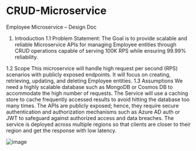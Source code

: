 # CRUD-Microservice

Employee Microservice – Design Doc
1. Introduction
1.1 Problem Statement:
The Goal is to provide scalable and reliable Microservice APIs for managing Employee entities through CRUD operations capable of serving 100K RPS while ensuring 99.99% reliability.

1.2 Scope
This microservice will handle high request per second (RPS) scenarios with publicly exposed endpoints. It will focus on creating, retrieving, updating, and deleting Employee entities.
1.3 Assumptions
We need a highly scalable database such as MongoDB or Cosmos DB to accommodate the high number of requests.
The Service will use a caching store to cache frequently accessed results to avoid hitting the database too many times.
The APIs are publicly exposed; hence, they require secure authentication and authorization mechanisms such as Azure AD auth or JWT to safeguard against authorized access and data breaches.
The service is deployed across multiple regions so that clients are closer to their region and get the response with low latency.


![image](https://github.com/nkazi09/CRUD-Microservice/assets/70826183/814d05bb-760a-4039-8ebf-e5052553d962)

